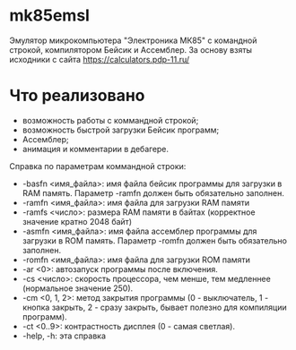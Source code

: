# mk85emsl
Эмулятор микрокомпьютера "Электроника МК85" с командной строкой, компилятором Бейсик и Ассемблер.
За основу взяты исходники с сайта https://calculators.pdp-11.ru/

# Что реализовано
- возможность работы с коммандной строкой;
- возможность быстрой загрузки Бейсик программ;
- Ассемблер;
- анимация и комментарии в дебагере.


Справка по параметрам коммандной строки:
  
- -basfn <имя_файла>: имя файла бейсик программы для загрузки в RAM память. Параметр -ramfn должен быть обязательно заполнен.
- -ramfn <имя_файла>: имя файла для загрузки RAM памяти
- -ramfs <число>: размера RAM памяти в байтах (корректное значение кратно 2048 байт)
- -asmfn <имя_файла>: имя файла ассемблер программы для загрузки в ROM память. Параметр -romfn должен быть обязательно заполнен.
- -romfn <имя_файла>: имя файла для загрузки ROM памяти
- -ar <0>: автозапуск программы после включения.
- -cs <число>: скорость процессора, чем менше, тем медленнее (нормальное значение 250).
- -cm <0, 1, 2>: метод закрытия программы (0 - выключатель, 1 - кнопка закрыть, 2 - сразу закрыть, бывает полезно для компиляции программ).
- -ct <0..9>: контрастность дисплея (0 - самая светлая).
- -help, -h: эта справка
